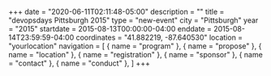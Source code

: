 +++
date = "2020-06-11T02:11:48-05:00"
description = ""
title = "devopsdays Pittsburgh 2015"
type = "new-event"
city = "Pittsburgh"
year = "2015"
startdate = 2015-08-13T00:00:00-04:00
enddate = 2015-08-14T23:59:59-04:00
coordinates = "41.882219, -87.640530"
location = "yourlocation"
navigation = [
    { name = "program" },
    { name = "propose" },
    { name = "location" },
    { name = "registration" },
    { name = "sponsor" },
    { name = "contact" },
    { name = "conduct" },
]
+++

